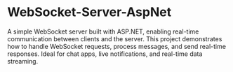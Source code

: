 # WebSocket-Server-AspNet
A simple WebSocket server built with ASP.NET, enabling real-time communication between clients and the server. This project demonstrates how to handle WebSocket requests, process messages, and send real-time responses. Ideal for chat apps, live notifications, and real-time data streaming.
